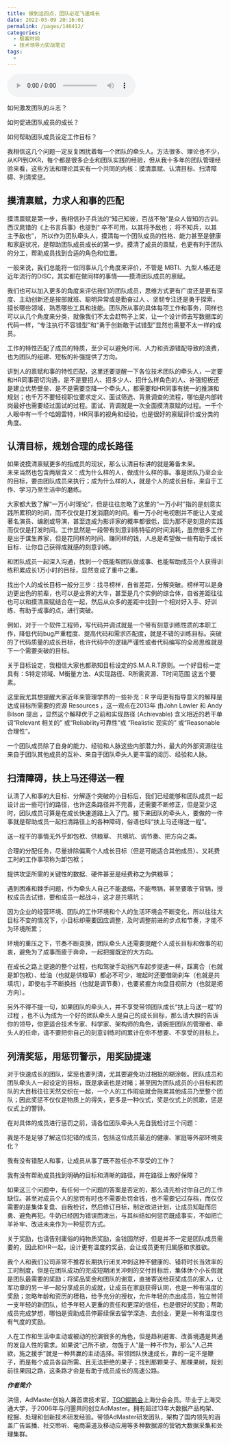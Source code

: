 ```yaml
---
title: 做到这四点，团队必定飞速成长
date: 2022-03-09 20:16:01
permalink: /pages/146412/
categories:
  - 极客时间
  - 技术领导力实战笔记
tags:
  - 
---
```

<audio title="第18讲.做到这四点，团队必定飞速成长" src="https://static001.geekbang.org/resource/audio/ef/fc/ef50a7b0f07737daac34eca23e36abfc.mp3" controls="controls"></audio> 
<p>如何激发团队的斗志？</p>
<p>如何促进团队成员的成长？</p>
<p>如何帮助团队成员设定工作目标？</p>
<p>我相信这几个问题一定反复困扰着每一个团队的牵头人。方法很多、理论也不少，从KPI到OKR，每个都是很多企业和团队实践的经验，但从我十多年的团队管理经验来看，这些方法和理论其实有一个共同的内核：摸清禀赋、认清目标、扫清障碍、列清奖惩。</p>
<h2>摸清禀赋，力求人和事的匹配</h2>
<p>摸清禀赋是第一步，我相信孙子兵法的“知己知彼，百战不殆”是众人皆知的古训。西汉晁错的《上书言兵事》也提到“ 卒不可用，以其将予敌也； 将不知兵，以其主予敌也”， 所以作为团队牵头人，摸清每一个团队成员的性格、能力甚至是健康和家庭状况，是帮助团队成员成长的第一步。摸清了成员的禀赋，也更有利于团队的分工，帮助成员找到合适的角色和位置。</p>
<p>一般来说，我们总能将一位同事从几个角度来评价，不管是 MBTI、九型人格还是近年流行的DISC，其实都在做同样的事情——摸清团队成员的禀赋。</p>
<p>我们也可以加入更多的角度来评估我们的团队成员，思维方式更有广度还是更有深度、主动创新还是按部就班、聪明异常或是勤奋过人 、坚韧专注还是勇于探索，擅长哪些领域，熟悉哪些工具和技能。团队所从事的具体每项工作和事务，同样也可以从几个角度来分类，就像我们不太会赶鸭子上架，让一个设计师去写数据库的代码一样，“专注执行不容错型”和“勇于创新敢于试错型”显然也需要不太一样的成员。</p>
<p>工作的特性匹配了成员的特质，至少可以避免时间、人力和资源错配导致的浪费，也为团队的组建、短板的补强提供了方向。</p>
<p>讲到人的禀赋和事的特性匹配，这里还要提醒一下各位技术团队的牵头人，一定要和HR同事密切沟通，是不是要招人、招多少人、招什么样角色的人、补强短板还是建立优势壁垒、是不是需要空降一个牵头人，都需要和HR同事有统一的推演和规划；也千万不要轻视职位要求定义、面试筛选、背景调查的流程，哪怕是内部转岗最好也需要经过面试的过程。面试、背调就是一次全面摸清禀赋的过程。一千个人眼中有一千个哈姆雷特，HR同事的视角和经验，也是很好的禀赋评价或分类的角度。</p>
<h2>认清目标，规划合理的成长路径</h2>
<p>如果说摸清禀赋更多的指成员的现状，那么认清目标讲的就是筹备未来。<br />
未来当然也包含两层含义：成为什么样的人，做成什么样的事。事是团队乃至企业的目标，要由团队成员来执行；成为什么样的人，就是个人的成长目标，来自于工作、学习乃至生活中的磨练。</p>
<p>大家都大致了解“一万小时理论”，但是往往忽略了这里的“一万小时”指的是刻意实践所累积的时间，而不仅仅是打发消磨的时间。看一万小时电视剧并不能让人变成著名演员、编剧或导演，甚至连成为影评家的概率都很低，因为那不是刻意的实践而仅仅是打发时间。工作显然是一段带有刻意训练特征的时间消耗，虽然很多工作是出于谋生养家，但是花同样的时间、赚同样的钱，人总是希望做一些有助于成长目标、让你自己获得成就感的刻意训练。</p>
<p>和团队成员一起深入沟通，找到一个既能帮团队做成事、也能帮助成员个人获得训练积累成长1万小时的目标，显然变成了重中之重。</p>
<p>找出个人的成长目标一般分三步：找寻榜样，自省差距，分解突破。榜样可以是身边更出色的前辈，也可以是业界的大牛，甚至是几个实例的综合体，自省差距往往也可以和摸清禀赋结合在一起，然后从众多的差距中找到一个相对好入手、好训练、有助于成事的点，进行突破。</p>
<p>例如，对于一个软件工程师，写代码并调试就是一个带有刻意训练性质的本职工作，降低代码bug严重程度、提高代码和需求匹配度，就是不错的训练目标。突破的了代码质量的成长目标，也许代码中的逻辑严谨性或者代码编写的全局思维就是下一个需要突破的目标。</p>
<p>关于目标设定，我相信大家也都熟知目标设定的S.M.A.R.T原则。一个好目标一定具有：S特定领域、M衡量方法、A实现路径、R所需资源、T时间范围 这五个要素。</p>
<p>这里我尤其想提醒大家近年来管理学界的一些补充：R 字母更有指导意义的解释是达成目标所需要的资源 Resources ，这一观点在2013年 由John Lawler 和 Andy Bilson 提出 ，显然这个解释优于之前和实现路径 (Achievable) 含义相近的若干单词“Relevant 相关的” 或“Reliability可靠性”或 “Realistic 现实的” 或“Reasonable合理性”。</p>
<p>一个团队成员除了自身的能力、经验和人脉这些内部潜力外，最大的外部资源往往来自于团队其他成员的互补、来自于团队牵头人更丰富的阅历、经验和人脉。</p>
<h2>扫清障碍，扶上马还得送一程</h2>
<p>认清了人和事的大目标、分解逐个突破的小目标后，我们已经能够和团队成员一起设计出一些可行的路径，也许这条路径并不完善，还需要不断修正，但是至少这时，团队成员可算是在成长快速道路上入了门。接下来团队的牵头人，要做的一件事就是帮助成员一起扫清路径上的各种障碍，俗语也叫“扶上马还得送一程”。</p>
<!-- [[[read_end]]] -->
<p>送一程干的事情无外乎卸包袱、供粮草、 共填坑、调节奏、把方向之类。</p>
<p>合理的分配任务，尽量排除偏离个人成长目标（但是可能适合其他成员）、又耗费工时的工作事项称为卸包袱；</p>
<p>提供攻坚所需的关键性的数据、硬件甚至是经费称之为供粮草；</p>
<p>遇到困难和棘手问题，作为牵头人自己不能退缩，不能甩锅，甚至要敢于背锅，授权成员去试错，要和成员一起战斗，这才是共填坑；</p>
<p>因为企业的经营环境、团队的工作环境和个人的生活环境会不断变化，所以往往大目标不变的情况下，小目标却需要因应调整，及时调整前进的步点和节奏，才能不为环境所累；</p>
<p>环境的重压之下，节奏不断变换，团队牵头人还需要提醒个人成长目标和做事的初衷，避免为了成事而疲于奔命，一起把握既定的大方向。</p>
<p>在成长之路上提速的整个过程，也和驾驶手动挡汽车起步提速一样，踩离合（也就是卸包袱）、给油（也就是供粮草）都必不可少，坡起时还要借助刹车（也就是共填坑），即使右手不断换挡（也就是调节奏），也要紧握方向盘目视前方（也就是把方向）。</p>
<p>另外不得不提一句，如果团队的牵头人，并不享受带领团队成长“扶上马送一程”的过程 ，也不认为成为一个好的团队牵头人是自己的成长目标，那么请大胆的告诉你的领导，你更适合技术专家、科学家、架构师的角色，请婉拒团队的管理者、牵头人的任命，请不要把你自己的刻意训练时间累计在你不想要、不享受的目标上。</p>
<h2>列清奖惩，用惩罚警示，用奖励提速</h2>
<p>对于快速成长的团队，奖惩也要列清，尤其要避免功过相抵的糊涂帐。团队成员和团队牵头人一起设定的目标，既是承诺也是对赌；甚至因为团队成员的小目标和团队的大目标往往天然交织在一起，一个人的工作瑕疵就会拖累其他成员乃至整个团队；因此奖惩不仅仅是物质上的得失，更多是一种仪式，奖是仪式上的凯歌，惩是仪式上的警钟。</p>
<p>在对具体的成员进行惩罚之前，请各位团队牵头人先自我检讨三个问题：</p>
<p><span class="orange">我是不是足够了解这位犯错的成员，包括这位成员最近的健康、家庭等外部环境变化？</span></p>
<p><span class="orange">我有没有错配人和事，让成员从事了既不胜任亦不享受的工作？</span></p>
<p><span class="orange">我有没有帮助成员找到明确的目标和清晰的路径，并在路径上做好保障？</span></p>
<p>如果这三个问题中，有任何一个问题的答案是否定的，那么请先检讨你自己的工作缺位。甚至对成员个人的惩罚有时也不需要处罚金钱，也不需要记过存档，而仅仅需要的是集体复盘、自我检讨，然后修订目标，制定改进计划，让成员知耻而后勇、避免再犯。牛奶已经因为错误而泼出，与其纠结如何惩罚既成事实，不如把亡羊补牢、改进未来作为一种惩罚方式。</p>
<p>关于奖励，也请告别庸俗的纯物质奖励，金钱固然好，但是并不一定是团队成员需要的，因此和HR一起，设计更有温度的奖品，会让成员更有归属感和求胜欲。</p>
<p>我个人和我们公司非常不推荐长期执行闭关冲刺这种不健康的、错将时长当效率的工时制度，但是在团队成功的完成短期闭关冲刺的交付目标后，集体休个小长假就是团队最需要的奖励；将奖品奖金和团队的谢意，直接寄送给获奖成员的家人，让军功章的另一半一起分享成员的成就，让成员在家庭获得认同，也是一种有温度的奖励；忽略年龄和资历的桎梏，给予充分的授权，允许年轻的杰出成员，独立带领一支年轻的新团队，给予年轻人更重的责任和更深的信任，也是很好的奖励；帮助成员完成梦想，哪怕是资助成员停薪续保去留学深造、去创业，更是一种有温度也有气度的奖励。</p>
<p>人在工作和生活中主动或被动的扮演很多的角色，但是趋利避害、改善境遇是共通的发自人性的需求。如果说“己所不欲，勿施于人”是一种不作为，那么“人己共欲，施之援手”就是一种共赢的主动选择。带领团队快速成长，靠的一定不是鞭子，而是每个成员各自所需、且无法拒绝的果子；找到那颗果子、那棵果树，规划前往果园之路，这条路才会是有助于成员成长的高速公路。</p>
<p><em><strong>作者简介</strong></em></p>
<p>洪倍，AdMaster创始人兼首席技术官，<a href="http://tgo.geekbang.org">TGO鲲鹏会</a>上海分会会员。毕业于上海交通大学，于2006年与闫曌共同创立AdMaster。拥有超过13年大数据产品构架、挖掘、处理和创新技术研发经验。带领AdMaster研发团队，架构了国内领先的涵盖广告监播、社交聆听、电商渠道及移动应用等多种数据源的营销大数据采集和处理集群。</p>
<p></p>
